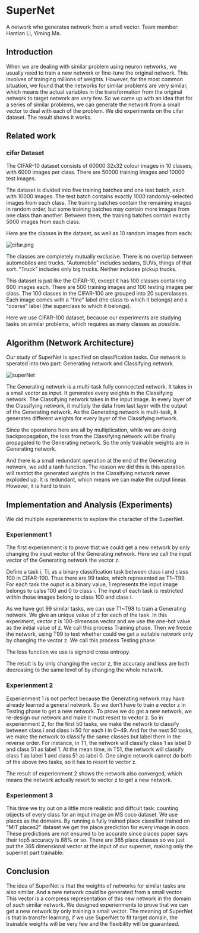 # SuperNet

A network who generates network from a small vector. Team member: Hantian Li, Yiming Ma.

## Introduction

When we are dealing with similar problem using neuron networks, we usually need to train a new network or fine-tune the original network. This involves of trainging millions of weights. However, for the most common situation, we found that the networks for similar problems are very similar, which means the actual variables in the transformation from the original network to target network are very few. So we came up with an idea that for a series of similar problems, we can generate the network from a small vector to deal with each of the problem. We did experiments on the cifar dataset. The result shows it works. 


## Related work

### cifar Dataset

The CIFAR-10 dataset consists of 60000 32x32 colour images in 10 classes, with 6000 images per class. There are 50000 training images and 10000 test images. 

The dataset is divided into five training batches and one test batch, each with 10000 images. The test batch contains exactly 1000 randomly-selected images from each class. The training batches contain the remaining images in random order, but some training batches may contain more images from one class than another. Between them, the training batches contain exactly 5000 images from each class. 

Here are the classes in the dataset, as well as 10 random images from each:

![cifar.png](https://github.com/victorygod/SuperNet/blob/master/cifar.png)

The classes are completely mutually exclusive. There is no overlap between automobiles and trucks. "Automobile" includes sedans, SUVs, things of that sort. "Truck" includes only big trucks. Neither includes pickup trucks.

This dataset is just like the CIFAR-10, except it has 100 classes containing 600 images each. There are 500 training images and 100 testing images per class. The 100 classes in the CIFAR-100 are grouped into 20 superclasses. Each image comes with a "fine" label (the class to which it belongs) and a "coarse" label (the superclass to which it belongs).

Here we use CIFAR-100 dataset, because our experiments are studying tasks on similar problems, which requires as many classes as possible.

## Algorithm (Network Architecture)

Our study of SuperNet is specified on classification tasks. Our network is sperated into two part: Generating network and Classifying network. 

![superNet](https://github.com/victorygod/SuperNet/blob/master/supernet.png)

The Generating network is a multi-task fully conncected network. It takes in a small vector as input. It generates every weights in the Classifying network. The Classifying network takes in the input image. In every layer of the Classifying network, it multiply the data from last layer with the output of the Generating network. As the Generating network is multi-task, it generates different weights for every layer of the Classifying network. 

Since the operations here are all by multiplication, while we are doing backpropagation, the loss from the Classifying network will be finally propagated to the Generating network. So the only trainable weights are in Generating network. 

And there is a small redundant operation at the end of the Generating network, we add a tanh function. The reason we did this is this operation will restrict the generated weights in the Classifying network never exploded up. It is redundant, which means we can make the output linear. However, it is hard to train.

## Implementation and Analysis (Experiments)

We did multiple experienments to explore the character of the SuperNet.

### Experienment 1

The first experienment is to prove that we could get a new network by only changing the input vector of the Generating network. Here we call the input vector of the Generating network the vector z. 

Define a task i, Ti, as a binary classification task between class i and class 100 in CIFAR-100. Thus there are 99 tasks, which represented as T1~T99. For each task the ouput is a binary value, 1 represents the input image belongs to calss 100 and 0 to class i. The input of each task is restricted within those images belong to class 100 and class i.

As we have got 99 similar tasks, we can use T1~T98 to train a Generating network. We give an unique value of z for each of the task. In this experiment, vector z is 100-dimenson vector and we use the one-hot value as the initial value of z. We call this process Training phase. Then we freeze the network, using T99 to test whether could we get a suitable network only by changing the vector z. We call this process Testing phase.

The loss function we use is sigmoid cross entropy. 

The result is by only changing the vector z, the accuracy and loss are both decreasing to the same level of by changing the whole network.

### Experienment 2

Experienment 1 is not perfect because the Generating network may have already learned a general network. So we don't have to train a vector z in Testing phase to get a new network. To prove we do get a new network, we re-design our network and make it must resort to vector z. So in experienment 2, for the first 50 tasks, we make the network to classify between class i and class i+50 for each i in 0~49. And for the next 50 tasks, we make the network to classify the same classes but label them in the reverse order. For instance, in T1, the network will classify class 1 as label 0 and class 51 as label 1. At the mean time, in T51, the network will classify class 1 as label 1 and class 51 as label 0. One single network cannot do both of the above two tasks, so it has to resort to vector z.

The result of experienment 2 shows the network also converged, which means the network actually resort to vector z to get a new network.

### Experienment 3
This time we try out on a little more realistic and diffcult task: counting objects of every class for an input image on MS coco dataset. We use places as the domains. By running a fully trained place classifier trained on "MIT places2" dataset we get the place prediction for every image in coco. These predictions are not ensured to be accurate since places paper says their top5
 accuracy is 88% or so. There are 365 place classes so we just put the 365 dimensional vector at the input of our supernet, making only the supernet part trainable:
 
## Conclusion

The idea of SuperNet is that the weights of networks for similar tasks are also similar. And a new network could be generated from a small vector. This vector is a compress representation of this new network in the domain of such similar network. We designed experienments to prove that we can get a new network by only training a small vector. The meaning of SuperNet is that in transfer learning, if we use SuperNet to fit target domain, the trainable weights will be very few and the flexibility will be guaranteed.
